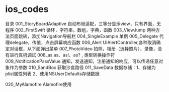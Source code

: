 # ios_codes
目录
001_StoryBoardAdaptive        自动布局适配，三等分显示view，只有界面，无程序
002_FirstSwift                      循环，字符串，数组，字典，函数
003_ViewJump                     两种方法页面跳转，添加Navigation导航栏
004_SingleExample               单例
005_Delegate                       代理delegate，传值，点击屏幕响应函数
006_Alert                             UIAlertController,各种取消确定对话框，从下面弹出菜单
007_PhotoVideo                 拍照，相册（选择照片），录像，没有进行真机调试
008_as                              as、as!、as? , 类型转换操作符
009_NotificationPassValue     通知，发送通知，注册通知的响应，可以传递任意对象作为参数
010_SandBox                        获取沙盒路径
011_SaveData                        数据存储：1、存储为plist属性列表  2、使用NSUserDefaults存储数据

020_MyAlamofire                   Alamofire使用
